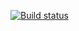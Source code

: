 [![Build status](https://ci.appveyor.com/api/projects/status/9kmsfb8y0w64olax?svg=true)](https://ci.appveyor.com/project/Bogdmoen/aqa-2-1)